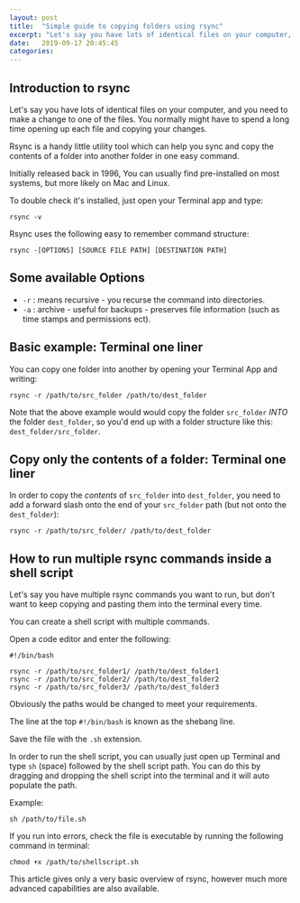 ```yaml
---
layout: post
title:  "Simple guide to copying folders using rsync"
excerpt: "Let's say you have lots of identical files on your computer, and you need to make a change to one of the files. You normally might have to spend a long time opening up each file and copying your changes."
date:   2019-09-17 20:45:45
categories:
---
```


## Introduction to rsync

Let's say you have lots of identical files on your computer, and you need to make a change to one of the files. You normally might have to spend a long time opening up each file and copying your changes.

Rsync is a handy little utility tool which can help you sync and copy the contents of a folder into another folder in one easy command.

Initially released back in 1996, You can usually find pre-installed on most systems, but more likely on Mac and Linux. 

To double check it's installed, just open your Terminal app and type:
```
rsync -v
```

Rsync uses the following easy to remember command structure:
```
rsync -[OPTIONS] [SOURCE FILE PATH] [DESTINATION PATH]
```

## Some available Options
-   `-r` : means recursive - you recurse the command into directories.
- `-a` : archive - useful for backups - preserves file information (such as time stamps and permissions ect).

## Basic example: Terminal one liner

You can copy one folder into another by opening your Terminal App and writing:
```
rsync -r /path/to/src_folder /path/to/dest_folder
```

Note that the above example would would copy the folder `src_folder` *INTO* the folder `dest_folder`, so you'd end up with a folder structure like this: `dest_folder/src_folder`.

## Copy only the contents of a folder: Terminal one liner

In order to copy the *contents* of `src_folder` into `dest_folder`, you need to add a forward slash onto the end of your `src_folder` path (but not onto the `dest_folder`):
```
rsync -r /path/to/src_folder/ /path/to/dest_folder
```

## How to run multiple rsync commands inside a shell script

Let's say you have multiple rsync commands you want to run, but don't want to keep copying and pasting them into the terminal every time.

You can create a shell script with multiple commands.

Open a code editor and enter the following:

```
#!/bin/bash

rsync -r /path/to/src_folder1/ /path/to/dest_folder1
rsync -r /path/to/src_folder2/ /path/to/dest_folder2
rsync -r /path/to/src_folder3/ /path/to/dest_folder3
```

Obviously the paths would be changed to meet your requirements.

The line at the top `#!/bin/bash` is known as the shebang line.

Save the file with the `.sh` extension. 

In order to run the shell script, you can usually just open up Terminal and type `sh` (space) followed by the shell script path. You can do this by dragging and dropping the shell script into the terminal and it will auto populate the path.

Example: 
```
sh /path/to/file.sh
```

If you run into errors, check the file is executable by running the following command in terminal:
```
chmod +x /path/to/shellscript.sh
```

This article gives only a very basic overview of rsync, however much more advanced capabilities are also available.